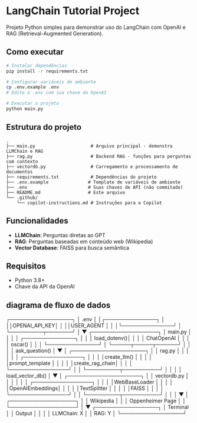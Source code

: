 # LangChain Tutorial Project

Projeto Python simples para demonstrar uso do LangChain com OpenAI e RAG (Retrieval-Augmented Generation).

## Como executar

```bash
# Instalar dependências
pip install -r requirements.txt

# Configurar variáveis de ambiente
cp .env.example .env
# Edite o .env com sua chave da OpenAI

# Executar o projeto
python main.py
```

## Estrutura do projeto

```
.
├── main.py                     # Arquivo principal - demonstra LLMChain e RAG
├── rag.py                      # Backend RAG - funções para perguntas com contexto
├── vectordb.py                 # Carregamento e processamento de documentos
├── requirements.txt            # Dependências do projeto
├── .env.example               # Template de variáveis de ambiente
├── .env                       # Suas chaves de API (não commitado)
├── README.md                  # Este arquivo
└── .github/
    └── copilot-instructions.md # Instruções para o Copilot
```

## Funcionalidades

- **LLMChain**: Perguntas diretas ao GPT
- **RAG**: Perguntas baseadas em conteúdo web (Wikipedia)
- **Vector Database**: FAISS para busca semântica

## Requisitos

- Python 3.8+
- Chave da API da OpenAI

## diagrama de fluxo de dados

┌─────────────────┐
│     .env        │
│┌──────────────┐ │
││OPENAI_API_KEY│ │
││USER_AGENT    │ │
│└──────────────┘ │
└─────────┬───────┘
          │
          ▼
┌──────────────────┐
│    main.py       │
│                  │
│ ┌──────────────┐ │
│ │ load_dotenv()│ │
│ │ ChatOpenAI   │ │
│ │ oscar()      │ │
│ └──────────────┘ │
└─────┬─────┬──────┘
      │     │
      │     │ ask_question()
      │     ▼
      │ ┌────────────────────┐
      │ │     rag.py         │
      │ │                    │
      │ │ ┌────────────────┐ │
      │ │ │create_llm()    │ │
      │ │ │prompt_template │ │
      │ │ │create_rag_chain│ │
      │ │ └────────────────┘ │
      │ └─────────┬──────────┘
      │           │
      │           │ load_vector_db()
      │           ▼
      │ ┌────────────────────┐
      │ │   vectordb.py      │
      │ │                    │
      │ │ ┌────────────────┐ │
      │ │ │WebBaseLoader   │ │
      │ │ │OpenAIEmbeddings│ │
      │ │ │TextSplitter    │ │
      │ │ │FAISS           │ │
      │ │ └────────────────┘ │
      │ └─────────┬──────────┘
      │           │
      │           ▼
      │ ┌──────────────────┐
      │ │   Wikipedia      │
      │ │ Oppenheimer Page │
      │ └──────────────────┘
      │
      ▼
┌─────────────────┐
│   Terminal      │
│   Output        │
│                 │
│ LLMChain: X     │
│ RAG: Y          │
└─────────────────┘
